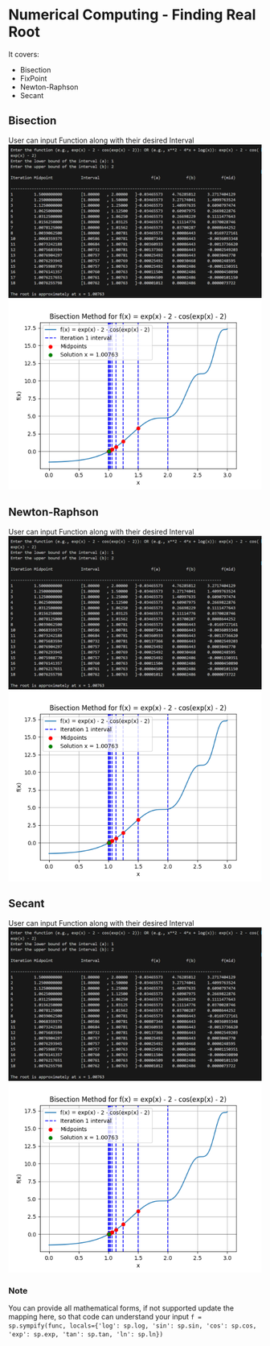 # Numerical Computing - Finding Real Root
It covers:
- Bisection
- FixPoint 
- Newton-Raphson
- Secant

## Bisection
User can input Function along with their desired Interval
![Bisection Step](img/BisectionStep.png)
![Bisection](img/Bisection.png)

## Newton-Raphson
User can input Function along with their desired Interval
![Bisection Step](img/BisectionStep.png)
![Bisection](img/Bisection.png)

## Secant
User can input Function along with their desired Interval
![Bisection Step](img/BisectionStep.png)
![Bisection](img/Bisection.png)

### Note
You can provide all mathematical forms, if not supported update the mapping here, so that code can understand your input ``` f = sp.sympify(func, locals={'log': sp.log, 'sin': sp.sin, 'cos': sp.cos, 'exp': sp.exp, 'tan': sp.tan, 'ln': sp.ln}) ```
